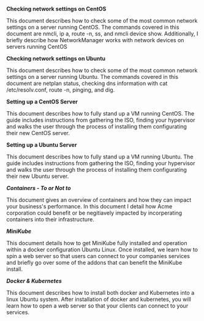 **Checking network settings on CentOS**

This document describes how to check some of the most common network settings on a server running CentOS. The commands covered in this document are nmcli, ip a, route -n, ss, and nmcli device show. Additionally, I briefly describe how NetworkManager works with network devices on servers running CentOS

**Checking network settings on Ubuntu**

This document describes how to check some of the most common network settings on a server running Ubuntu. The commands covered in this document are netplan status, checking dns information with  cat /etc/resolv.conf, route -n, pinging, and dig. 

**Setting up a CentOS Server**

This document describes how to fully stand up a VM running CentOS. The guide includes instructions from gathering the ISO, finding your hypervisor and walks the user through the process of installing them configurating their new CentOS server.

**Setting up a Ubuntu Server**

This document describes how to fully stand up a VM running Ubuntu. The guide includes instructions from gathering the ISO, finding your hypervisor and walks the user through the process of installing them configurating their new Ubuntu server.

***Containers - To or Not to***

This document gives an overview of containers and how they can impact your business's performance. In this document I detail how Acme corporation could benefit or be negitiavely impacted by incorperating containers into their infrastructure.

***MiniKube***

This document details how to get MiniKube fully installed and operation within a docker configuration Ubuntu Linux. Once installed, we  learn how to spin a web server so that users can connect to your companies services and briefly go over some of the addons that can benefit the MiniKube install.

***Docker & Kubernetes***

This document describes how to install both docker and Kubernetes into a linux Ubuntu system. After installation of docker and kubernetes, you will learn how to open a web server so that your clients can connect to your services.
